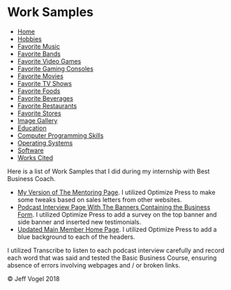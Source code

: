 <head>
		<link href="styles/Website About Me - main.md" rel="stylesheet"/>
	</head>
	<body onload="WorkSamplesProcess()">
		<div class = "header">
			<h1>Work Samples</h1>
		</div>
		<div class="nav">
			<ul>
				<li><a href="Website About Me - Main.md">Home</a></li>
				<li><a href="Website About Me - Hobbies.md">Hobbies</a></li>
				<li><a href="Website About Me - Favorite Music.md">Favorite Music</a></li>
				<li><a href="Website About Me - Favorite Bands.md">Favorite Bands</a></li>
				<li><a href="Website About Me - Favorite Video Games.md">Favorite Video Games</a></li>
				<li><a href="Website About Me - Favorite Gaming Consoles.md">Favorite Gaming Consoles</a></li>
				<li><a href="Website About Me - Favorite Movies.md">Favorite Movies</a></li>
				<li><a href="Website About Me - Favorite TV Shows.md">Favorite TV Shows</a></li>
				<li><a href="Website About Me - Favorite Foods.md">Favorite Foods</a></li>
				<li><a href="Website About Me - Favorite Beverages.md">Favorite Beverages</a></li>
				<li><a href="Website About Me - Favorite Restaurants.md">Favorite Restaurants</a></li>
				<li><a href="Website About Me - Favorite Stores.md">Favorite Stores</a></li>
				<li><a href="Website About Me - Image Gallery.md">Image Gallery</a></li>
				<li><a href="Website About Me - Education.md">Education</a></li>
				<li><a href="Website About Me - Computer Programming Skills.md">Computer Programming Skills</a></li>
				<li><a href="Website About Me - Operating Systems.md">Operating Systems</a></li>
				<li><a href="Website About Me - Software.md">Software</a></li>
				<li><a href="Website About Me - Works Cited.md">Works Cited</a></li>
			</ul>
		</div>
		<div class = "content">
			<p>Here is a list of Work Samples that I did during my internship with Best Business Coach.</p>
			<div id = "myDivWorkSamplesElement">
				<ul>
					<li><a href="http://members.bestbusinesscoach.ca/jeff-job">My Version of The Mentoring Page</a>. I utilized Optimize Press to make some tweaks based on sales letters from other websites.</li>
					<li><a href="http://members.bestbusinesscoach.ca/podcast-interviews">Podcast Interview Page With The Banners Containing the Business Form</a>. I utilized Optimize Press to add a survey on the top banner and side banner and inserted new testimonials.</li>
					<li><a href="http://members.bestbusinesscoach.ca/main-member-home">Updated Main Member Home Page</a>. I utilized Optimize Press to add a blue background to each of the headers.</li>
				</ul>
				<p>I utilized Transcribe to listen to each podcast interview carefully and record each word that was said and tested the Basic Business Course, ensuring absence of errors involving webpages and / or broken links.</p>
			</div>
		</div>
		<div class = "footer">
			<p>&copy; Jeff Vogel 2018</p>
		</div>
	</body>
